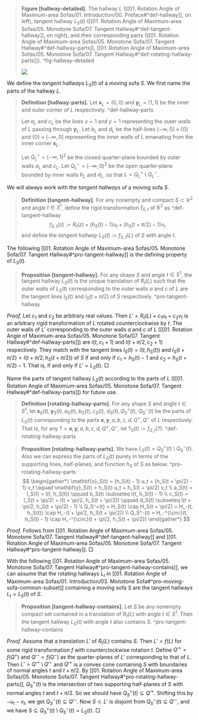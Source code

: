 > __Figure [hallway-detailed].__ The hallway $L$ ([[01. Rotation Angle of Maximum-area Sofas/01. Introduction/00. Preface#^def-hallway]], on left), tangent hallway $L_S(t)$ ([[01. Rotation Angle of Maximum-area Sofas/05. Monotone Sofa/07. Tangent Hallway#^def-tangent-hallway]], on right), and their corresponding parts ([[01. Rotation Angle of Maximum-area Sofas/05. Monotone Sofa/07. Tangent Hallway#^def-hallway-parts]], [[01. Rotation Angle of Maximum-area Sofas/05. Monotone Sofa/07. Tangent Hallway#^def-rotating-hallway-parts]]). ^fig-hallway-detailed
> 
> ![](images/hallway.svg)

We define the _tangent hallways_ $L_S(t)$ of a moving sofa $S$. We first name the parts of the hallway $L$.

> __Definition [hallway-parts].__ Let $\mathbf{x}_L = (0, 0)$ and $\mathbf{y}_L = (1, 1)$ be the inner and outer corner of $L$ respectively. ^def-hallway-parts
> 
> Let $a_L$ and $c_L$ be the lines $x=1$ and $y=1$ representing the _outer walls_ of $L$ passing through $\mathbf{y}_L$. Let $b_L$ and $d_L$ be the half-lines $(-\infty, 0] \times \left\{ 0 \right\}$ and $\left\{ 0 \right\} \times (-\infty, 0]$ representing the _inner walls_ of $L$ emanating from the inner corner $\mathbf{x}_L$.
> 
> Let $Q_L^+ = (-\infty, 1]^2$ be the closed quarter-plane bounded by outer walls $a_L$ and $c_L$. Let $Q_L^- = (-\infty, 0)^2$ be the open quarter-plane bounded by inner walls $b_L$ and $d_L$, so that $L = Q_L^+ \setminus Q_L^-$.

We will always work with the _tangent hallways_ of a moving sofa $S$.

> __Definition [tangent-hallway].__ For any nonempty and compact $S \subset \mathbb{R}^2$ and angle $t \in S^1$, define the rigid transformation $f_{S, t}$ of $\mathbb{R}^2$ as ^def-tangent-hallway
$$
f_{S, t}(z) := R_t(z) + (h_S(t) - 1)  u_t + (h_S(t + \pi/2) - 1) v_t
$$
> and define the _tangent hallway_ $L_S(t) := f_{S, t}(L)$ of $S$ with angle $t$.

The following [[01. Rotation Angle of Maximum-area Sofas/05. Monotone Sofa/07. Tangent Hallway#^pro-tangent-hallway]] is the defining property of $L_S(t)$.

> __Proposition [tangent-hallway].__ For any shape $S$ and angle $t \in S^1$, the tangent hallway $L_S(t)$ is the unique translation of $R_t(L)$ such that the outer walls of $L_S(t)$ corresponding to the outer walls $a$ and $c$ of $L$ are the tangent lines $l_S(t)$ and $l_S(t + \pi/2)$ of $S$ respectively. ^pro-tangent-hallway

_Proof._ Let $c_1$ and $c_2$ be arbitrary real values. Then $L' = R_t(L) + c_1 u_t + c_2 v_t$ is an arbitrary rigid transformation of $L$ rotated counterclockwise by $t$. The outer walls of $L'$ corresponding to the outer walls $a$ and $c$ of $L$ ([[01. Rotation Angle of Maximum-area Sofas/05. Monotone Sofa/07. Tangent Hallway#^def-hallway-parts]]) are $l(t, c_1 + 1)$ and $l(t + \pi/2, c_2 + 1)$ respectively. They match with the tangent lines $l_S(t) = l(t, h_S(t))$ and $l_S(t + \pi/2) = l(t + \pi/2, h_S(t + \pi/2))$ of $S$ if and only if $c_1 = h_S(t) - 1$ and $c_2 = h_S(t + \pi/2) - 1$. That is, if and only if $L' = L_S(t)$. □

Name the parts of tangent hallway $L_S(t)$ according to the parts of $L$ ([[01. Rotation Angle of Maximum-area Sofas/05. Monotone Sofa/07. Tangent Hallway#^def-hallway-parts]]) for future use.

> __Definition [rotating-hallway-parts].__ For any shape $S$ and angle $t \in S^1$, let $\mathbf{x}_S(t), \mathbf{y}_S(t), a_S(t)$, $b_S(t), c_S(t)$, $d_S(t), Q^+_S(t)$, $Q^-_S(t)$ be the parts of $L_S(t)$ corresponding to the parts $\mathbf{x}, \mathbf{y}, a, b, c, d, Q^+, Q^-$ of $L$ respectively. That is, for any $? = \mathbf{x}, \mathbf{y}, a, b, c, d, Q^+, Q^-$, let $?_S(t) := f_{S, t}(?)$. ^def-rotating-hallway-parts

> __Proposition [rotating-hallway-parts].__ We have $L_S(t) = Q_S^+(t) \setminus Q_S^-(t)$. Also we can express the parts of $L_S(t)$ purely in terms of the supporting lines, half-planes, and function $h_S$ of $S$ as below. ^pro-rotating-hallway-parts
$$
\begin{gather*}
\mathbf{x}_S(t) = (h_S(t) - 1) u_t + (h_S(t + \pi/2) - 1) v_t \qquad
\mathbf{y}_S(t) = h_S(t) u_t + h_S(t + \pi/2) v_t \\
a_S(t) = l_S(t) = l(t, h_S(t)) \qquad
b_S(t) \subseteq l(t, h_S(t) - 1) \\
c_S(t) = l_S(t + \pi/2) = l(t + \pi/2, h_S(t + \pi/2)) \qquad 
d_S(t) \subseteq l(t + \pi/2, h_S(t + \pi/2) - 1) \\
Q_S^+(t) = H_S(t) \cap H_S(t + \pi/2) = H_-(t, h_S(t)) \cap H_-(t + \pi/2, h_S(t + \pi/2)) \\
Q_S^-(t) = H_-^{\circ}(t, h_S(t) - 1) \cap H_-^{\circ}(t + \pi/2, h_S(t + \pi/2))
\end{gather*}
$$

_Proof._ Follows from [[01. Rotation Angle of Maximum-area Sofas/05. Monotone Sofa/07. Tangent Hallway#^def-tangent-hallway]] and [[01. Rotation Angle of Maximum-area Sofas/05. Monotone Sofa/07. Tangent Hallway#^pro-tangent-hallway]]. □

With the following [[01. Rotation Angle of Maximum-area Sofas/05. Monotone Sofa/07. Tangent Hallway#^pro-tangent-hallway-contains]], we can assume that the rotating hallways $L_t$ in [[01. Rotation Angle of Maximum-area Sofas/01. Introduction/03. Monotone Sofa#^pro-moving-sofa-common-subset]] containing a moving sofa $S$ are the tangent hallways $L_t = L_S(t)$ of $S$.

> __Proposition [tangent-hallway-contains].__ Let $S$ be any nonempty compact set contained in a translation of $R_t(L)$ with angle $t \in S^1$. Then the tangent hallway $L_S(t)$ with angle $t$ also contains $S$. ^pro-tangent-hallway-contains

_Proof._ Assume that a translation $L'$ of $R_t(L)$ contains $S$. Then $L' = f(L)$ for some rigid transformation $f$ with counterclockwise rotation $t$. Define $Q'^+ = f(Q^+)$ and $Q'^- = f(Q^-)$ as the quarter-planes of $L'$ corresponding to that of $L$. Then $L' = Q'^+ \setminus Q'^-$ and $Q'^+$ is a convex cone containing $S$ with boundaries of normal angles $t$ and $t + \pi/2$. By [[01. Rotation Angle of Maximum-area Sofas/05. Monotone Sofa/07. Tangent Hallway#^pro-rotating-hallway-parts]], $Q_S^+(t)$ is the intersection of two supporting half-planes of $S$ with normal angles $t$ and $t + \pi/2$. So we should have $Q_S^+(t) \subseteq Q'^+$. Shifting this by $-u_t - v_t$, we get $Q_S^-(t) \subseteq Q'^-$. Now $S \subset L'$ is disjoint from $Q_S^-(t) \subseteq Q'^-$, and we have $S \subseteq Q_S^+(t) \setminus Q_S^-(t) = L_S(t)$. □